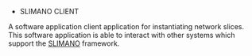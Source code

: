 * SLIMANO CLIENT

A software application client application for instantiating network slices. This software application is able to interact with other systems which support the [SLIMANO](https://github.com/ATNoG/5gcontact/tree/main/slimano) framework.

